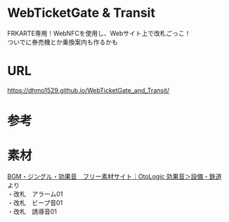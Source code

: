 # WebTicketGate & Transit
FRKARTE専用！WebNFCを使用し、Webサイト上で改札ごっこ！  
ついでに券売機とか乗換案内も作るかも  

# URL
https://dhmo1529.github.io/WebTicketGate_and_Transit/  

# 参考


# 素材
[BGM・ジングル・効果音　フリー素材サイト｜OtoLogic 効果音＞設備・鉄道](https://otologic.jp/free/se/facility-railway01.html) より  
・改札　アラーム01  
・改札　ビープ音01  
・改札　誘導音01  

